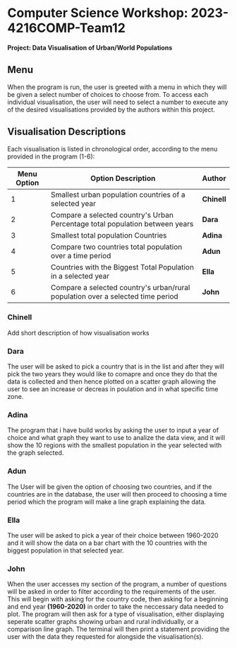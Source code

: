 # Computer Science Workshop: 2023-4216COMP-Team12
**Project: Data Visualisation of Urban/World Populations**

## Menu
When the program is run, the user is greeted with a menu in which they will be given a select number of choices to choose from.
To access each individual visualisation, the user will need to select a number to execute any of the desired visualisations provided by the authors within this project.

## Visualisation Descriptions

Each visualisation is listed in chronological order, according to the menu provided in the program (1-6):

| Menu Option | Option Description  | Author |
|----|------------- | ------------- |
|1| Smallest urban population countries of a selected year  | **Chinell** |
|2| Compare a selected country's Urban Percentage total population between years  | **Dara** |
|3| Smallest total population Countries | **Adina** |
|4| Compare two countries total population over a time period | **Adun** |
|5| Countries with the Biggest Total Population in a selected year | **Ella** |
|6| Compare a selected country\'s urban/rural population over a selected time period | **John** |

### Chinell
Add short description of how visualisation works

### Dara
The user will be asked to pick a country that is in the list and after they will pick the two years they would like to comapre and once they do that the data is collected and then hence plotted on a scatter graph allowing the user to see an increase or decreas in poulation and in what specific time zone.

### Adina
The program that i have build works by asking the user to input a year of choice and what graph they want to use to analize the data view, and it will show the 10 regions with the smallest population in the year selected with the graph selected. 

### Adun
The User will be given the option of choosing two countries, and if the countries are in the database, the user will then proceed to choosing a time period which the program will make a line graph explaining the data.

### Ella
The user will be asked to pick a year of their choice between 1960-2020 and it will show the data on a bar chart with the 10 countries with the biggest population in that selected year. 

### John
When the user accesses my section of the program, a number of questions will be asked in order to filter according to the requirements of the user. This will begin with asking for the country code, then asking for a beginning and end year **(1960-2020)** in order to take the neccessary data needed to plot. The program will then ask for a type of visualisation, either displaying seperate scatter graphs showing urban and rural individually, or a comparison line graph. The terminal will then print a statement providing the user with the data they requested for alongside the visualisation(s).
